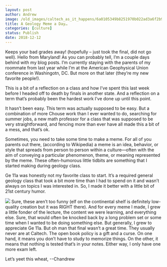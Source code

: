 ```yaml
---
layout: post
author: Andrew
image: /old_images/caltech_as_it_happens/6a0105349b8251970b022ad3a6f2b9200d.jpg
title: A Geology Meme a Day…
categories: [culture]
status: Publish
date: 2018-12-12
---
```


Keeps your bad grades away! (hopefully – just took the final, did not go well). Hello from Maryland! As you can probably tell, I’m a couple days behind with my blog posts. I’m currently staying with the parents of my roommate from last year while I’m at the American Geophysical Union conference in Washingotn, DC. But more on that later (they’re my new favorite people!).

This is a bit of a reflection on a class and how I’ve spent this last week before I headed off to death by finals in another state. And a reflection on a term that’s probably been the hardest work I’ve done up until this point.

It hasn’t been easy. This term was actually supposed to be easy. But a combination of more Chouse work than I ever wanted to do, searching for summer jobs, a new math professor for a class that was supposed to be very straightforward, and fencing more than ever have all made this a bit of a mess, and that’s ok.

Sometimes, you need to take some time to make a meme. For all of you parents out there, (according to Wikipedia) a meme is an idea, behavior, or style that spreads from person to person within a culture—often with the aim of conveying a particular phenomenon, theme, or meaning represented by the meme. These often-humorous little tidbits are something that I started making during geology class.

Ge 11a was honestly not my favorite class to start. It’s a required general geology class that took a bit more time than I had to spend on it and wasn’t always on topics I was interested in. So, I made it better with a little bit of 21st century humor.


![](/old_images/caltech_as_it_happens/6a0105349b8251970b022ad380ec51200c.jpg)
Sure, these aren’t too funny (elf on the continental shelf is definitely low-quality creation but it was RIGHT there). And for every meme I made, I grew a little fonder of the lecture, the content we were learning, and everything else. Sure, that would often be knocked back by a long problem set or some time when I wanted to be doing something else. But generally, I grew to appreciate Ge 11a. But oh man that final wasn’t a great time. They usually never are at Caltech. The open book policy is a gift and a curse. On one hand, it means you don’t have to study to memorize things. On the other, it means that nothing is tested that’s in your notes. Either way, I only have one more exam left.

Let’s yeet this wheat,
--Chandrew 
